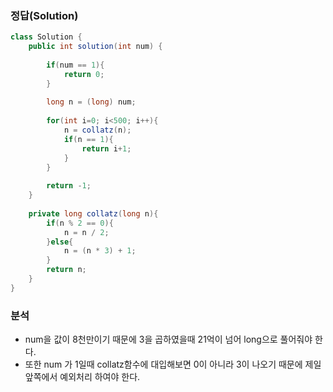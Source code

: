 ###   정답(Solution)
```java
class Solution {
    public int solution(int num) {
        
        if(num == 1){
            return 0;
        }
        
        long n = (long) num;
        
        for(int i=0; i<500; i++){
            n = collatz(n);
            if(n == 1){
                return i+1;
            }
        }
        
        return -1;
    }
    
    private long collatz(long n){
        if(n % 2 == 0){
            n = n / 2;
        }else{
            n = (n * 3) + 1;
        }
        return n;
    }
}
```

###   분석
-   num을 값이 8천만이기 때문에 3을 곱하였을때 21억이 넘어 long으로 풀어줘야 한다.
-   또한 num 가 1일때 collatz함수에 대입해보면 0이 아니라 3이 나오기 때문에 제일 앞쪽에서 예외처리 하여야 한다.